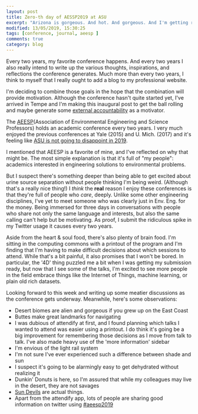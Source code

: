 ```yaml
---
layout: post
title: Zero-th day of AESSP2019 at ASU
excerpt: "Arizona is gorgeous. And hot. And gorgeous. And I'm getting really excited for the biennial meeting *my people*."
modified: 13/05/2019, 15:30:25
tags: [conference, journal, aeesp ]
comments: true
category: blog
---
```


Every two years, my favorite conference happens. And every two years I also really intend to write up the various thoughts, inspirations, and reflections the conference generates. Much more than every two years, I think to myself that I really ought to add a blog to my professional website.

I'm deciding to combine those goals in the hope that the combination will provide motivation. Although the conference hasn't quite started yet, I've arrived in Tempe and I'm making this inaugural post to get the ball rolling and maybe generate some [external accountability](https://prolifiko.com/writing-accountability/) as a motivator.

The [AEESP](https://www.aeesp.org/)(Association of Environmental Engineering and Science Professors) holds an academic conference every two years. I very much enjoyed the previous conferences at Yale (2015) and U. Mich. (2017) and it's feeling like [ASU is not going to disappoint in 2019](https://aeesp-2019.engineering.asu.edu/).

I mentioned that AEESP is a favorite of mine, and I've reflected on why that might be. The most simple explanation is that it's full of "my people": academics interested in engineering solutions to environmental problems.  

But I suspect there's something deeper than being able to get excited about urine source separation without people thinking I'm being weird. (Although that's a really nice thing!)  I *think* the **real** reason I enjoy these conferences is that they're full of people who *care*, deeply.  Unlike some other engineering disciplines, I've yet to meet someone who was clearly just in Env. Eng. for the money. Being immersed for three days in conversations with people who share not only the same language and interests, but also the same calling can't help but be motivating. As proof, I submit the ridiculous spike in my Twitter usage it causes every two years.

Aside from the heart & soul food, there's also plenty of brain food. I'm sitting in the computing commons with a printout of the program and I'm finding that I'm having to make difficult decisions about which sessions to attend.  While that's a bit painful, it also promises that I won't be bored. In particular, the '4D' thing puzzled me a bit when I was getting my submission ready, but now that I see some of the talks, I'm excited to see more people in the field embrace things like the Internet of Things, machine learning, or plain old rich datasets.

Looking forward to this week and writing up some meatier discussions as the conference gets underway. Meanwhile, here's some observations:
* Desert biomes are alien and gorgeous if you grew up on the East Coast
* Buttes make great landmarks for navigating
* I was dubious of attendify at first, and I found planning which talks I wanted to attend was easier using a printout. I do think it's going be a big improvement for remembering those decisions as I move from talk to talk. I've also made heavy use of the 'more information' sidebar
* I'm envious of the light rail system
* I'm not sure I've ever experienced such a difference between shade and sun
* I suspect it's going to be alarmingly easy to get dehydrated without realizing it
* Dunkin' Donuts is here, so I'm assured that while my colleagues may live in the desert, they are not savages
* [Sun Devils](http://houseofheat.blogspot.com/2006/08/what-hell-is-sun-devil.html) are actual things.
* Apart from the attendify app, lots of people are sharing good information on twitter using [#aeesp2019](https://twitter.com/search?f=tweets&vertical=default&q=%23AEESP2019&src=tyah)
